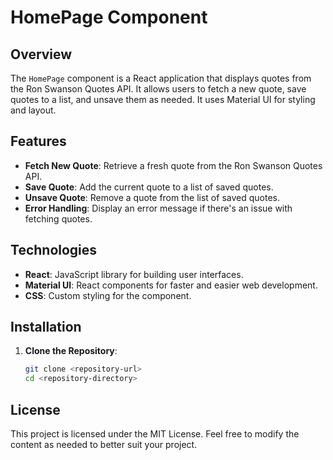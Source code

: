 # HomePage Component

## Overview

The `HomePage` component is a React application that displays quotes from the Ron Swanson Quotes API. It allows users to fetch a new quote, save quotes to a list, and unsave them as needed. It uses Material UI for styling and layout.

## Features

- **Fetch New Quote**: Retrieve a fresh quote from the Ron Swanson Quotes API.
- **Save Quote**: Add the current quote to a list of saved quotes.
- **Unsave Quote**: Remove a quote from the list of saved quotes.
- **Error Handling**: Display an error message if there's an issue with fetching quotes.

## Technologies

- **React**: JavaScript library for building user interfaces.
- **Material UI**: React components for faster and easier web development.
- **CSS**: Custom styling for the component.

## Installation

1. **Clone the Repository**:

   ```bash
   git clone <repository-url>
   cd <repository-directory>
   ```

## License

This project is licensed under the MIT License.
Feel free to modify the content as needed to better suit your project.
